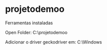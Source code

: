# projetodemoo

Ferramentas instaladas 

Open Folder: C:\projetodemoo

Adicionar o driver geckodriver em: C:\Windows


